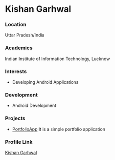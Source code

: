 # Kishan Garhwal

### Location

Uttar Pradesh/India

### Academics

Indian Institute of Information Technology, Lucknow

### Interests

- Developing Android Applications

### Development

- Android Development

### Projects

- [PortfolioApp](https://github.com/Kishan8548/PortfolioApp) It is a simple portfolio application

### Profile Link

[Kishan Garhwal](https://github.com/Kishan8548)